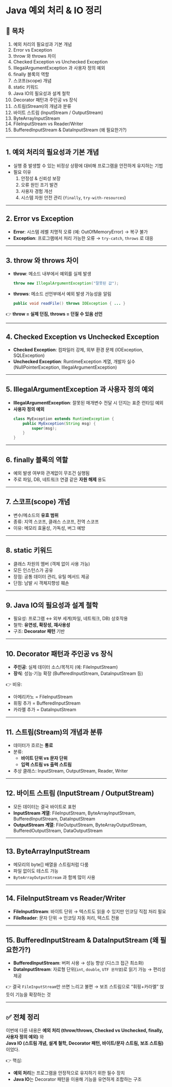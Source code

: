 # Java 예외 처리 & IO 정리

## 📌 목차
1. 예외 처리의 필요성과 기본 개념
2. Error vs Exception
3. throw 와 throws 차이
4. Checked Exception vs Unchecked Exception
5. IllegalArgumentException 과 사용자 정의 예외
6. finally 블록의 역할
7. 스코프(scope) 개념
8. static 키워드
9. Java IO의 필요성과 설계 철학
10. Decorator 패턴과 주인공 vs 장식
11. 스트림(Stream)의 개념과 분류
12. 바이트 스트림 (InputStream / OutputStream)
13. ByteArrayInputStream
14. FileInputStream vs Reader/Writer
15. BufferedInputStream & DataInputStream (왜 필요한가?)

---

## 1. 예외 처리의 필요성과 기본 개념
- 실행 중 발생할 수 있는 비정상 상황에 대비해 프로그램을 안전하게 유지하는 기법
- 필요 이유  
  1. 안정성 & 신뢰성 보장  
  2. 오류 원인 조기 발견  
  3. 사용자 경험 개선  
  4. 시스템 자원 안전 관리 (`finally`, `try-with-resources`)

---

## 2. Error vs Exception
- **Error**: 시스템 레벨 치명적 오류 (예: OutOfMemoryError) → 복구 불가
- **Exception**: 프로그램에서 처리 가능한 오류 → `try-catch`, `throws` 로 대응

---

## 3. throw 와 throws 차이
- **throw**: 메소드 내부에서 예외를 실제 발생  
  ```java
  throw new IllegalArgumentException("잘못된 값");
  ```
- **throws**: 메소드 선언부에서 예외 발생 가능성을 알림  
  ```java
  public void readFile() throws IOException { ... }
  ```

👉 **throw = 실제 던짐, throws = 던질 수 있음 선언**  

---

## 4. Checked Exception vs Unchecked Exception
- **Checked Exception**: 컴파일러 강제, 외부 환경 문제 (IOException, SQLException)
- **Unchecked Exception**: RuntimeException 계열, 개발자 실수 (NullPointerException, IllegalArgumentException)

---

## 5. IllegalArgumentException 과 사용자 정의 예외
- **IllegalArgumentException**: 잘못된 매개변수 전달 시 던지는 표준 런타임 예외
- **사용자 정의 예외**
  ```java
  class MyException extends RuntimeException {
      public MyException(String msg) {
          super(msg);
      }
  }
  ```  

---

## 6. finally 블록의 역할
- 예외 발생 여부와 관계없이 무조건 실행됨
- 주로 파일, DB, 네트워크 연결 같은 **자원 해제** 용도

---

## 7. 스코프(scope) 개념
- 변수/메소드의 **유효 범위**
- 종류: 지역 스코프, 클래스 스코프, 전역 스코프
- 이유: 메모리 효율성, 가독성, 버그 예방

---

## 8. static 키워드
- 클래스 차원의 멤버 (객체 없이 사용 가능)
- 모든 인스턴스가 공유
- 장점: 공통 데이터 관리, 유틸 메서드 제공
- 단점: 남발 시 객체지향성 훼손

---

## 9. Java IO의 필요성과 설계 철학
- 필요성: 프로그램 ↔ 외부 세계(파일, 네트워크, DB) 상호작용
- 철학: **유연성, 확장성, 재사용성**
- 구조: **Decorator 패턴** 기반

---

## 10. Decorator 패턴과 주인공 vs 장식
- **주인공**: 실제 데이터 소스/목적지 (예: FileInputStream)
- **장식**: 성능·기능 확장 (BufferedInputStream, DataInputStream 등)

👉 비유:  
- 아메리카노 = FileInputStream  
- 휘핑 추가 = BufferedInputStream  
- 카라멜 추가 = DataInputStream  

---

## 11. 스트림(Stream)의 개념과 분류
- 데이터가 흐르는 **통로**
- 분류:  
  - **바이트 단위 vs 문자 단위**
  - **입력 스트림 vs 출력 스트림**
- 추상 클래스: InputStream, OutputStream, Reader, Writer

---

## 12. 바이트 스트림 (InputStream / OutputStream)
- 모든 데이터는 결국 바이트로 표현
- **InputStream 계열**: FileInputStream, ByteArrayInputStream, BufferedInputStream, DataInputStream
- **OutputStream 계열**: FileOutputStream, ByteArrayOutputStream, BufferedOutputStream, DataOutputStream

---

## 13. ByteArrayInputStream
- 메모리의 byte[] 배열을 스트림처럼 다룸
- 파일 없이도 테스트 가능
- `ByteArrayOutputStream` 과 함께 많이 사용

---

## 14. FileInputStream vs Reader/Writer
- **FileInputStream**: 바이트 단위 → 텍스트도 읽을 수 있지만 인코딩 직접 처리 필요
- **FileReader**: 문자 단위 → 인코딩 자동 처리, 텍스트 전용

---

## 15. BufferedInputStream & DataInputStream (왜 필요한가?)
- **BufferedInputStream**: 버퍼 사용 → 성능 향상 (디스크 접근 최소화)
- **DataInputStream**: 자료형 단위(`int`, `double`, `UTF 문자열`)로 읽기 가능 → 편리성 제공

👉 결국 `FileInputStream`만 쓰면 느리고 불편 → 보조 스트림으로 “휘핑+카라멜” 얹듯이 기능을 확장하는 것  

---

## ✅ 전체 정리
이번에 다룬 내용은 **예외 처리 (throw/throws, Checked vs Unchecked, finally, 사용자 정의 예외)** 와  
**Java IO (스트림 개념, 설계 철학, Decorator 패턴, 바이트/문자 스트림, 보조 스트림)** 이었다.  

👉 핵심:  
- **예외 처리**는 프로그램을 안정적으로 유지하기 위한 필수 장치  
- **Java IO**는 Decorator 패턴을 이용해 기능을 유연하게 조합하는 구조  
